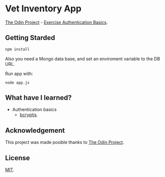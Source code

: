 # Vet Inventory App
[The Odin Project](https://www.theodinproject.com/) - [Exercise Authentication
Basics](https://www.theodinproject.com/courses/nodejs/lessons/authentication-basics).

## Getting Starded
``` sh
npm install
```
Also you need a Mongo data base, and set an enviroment variable to the DB URL.

Run app with:
``` shsh
node app.js
```

## What have I learned?
* Authentication basics
  * [bcryptjs](https://www.npmjs.com/package/bcryptjs).

## Acknowledgement
This project was made posible thanks to [The Odin Project](https://www.theodinproject.com/).

## License
[MIT](https://mit-license.org/).
